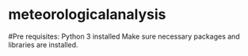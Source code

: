 # meteorologicalanalysis

#Pre requisites:
Python 3 installed
Make sure necessary packages and libraries are installed.

